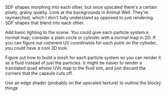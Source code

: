 SDF shapes morphing into each other, but once upscaled there's a certain pixely, grainy quality. Look at the backgrounds in Animal Well. They're raymarched, which I don't fully understand as opposed to just rendering SDF shapes that blend into each other.

Add basic lighting to the scene. You could give each particle system a normal map; consider a plain circle or cylinder with a normal map in 2D. If you can figure out coherent UV coordinates for each point on the cylinder, you could have a cool 3D look.

Figure out how to build a mesh for each particle system so you can render it as a fluid instead of just the particles. It might be easier to render a translated quad whose UVs map to the fluid sim, and just discard the corners that the capsule cuts off.

Use an edge shader (probably on the upscaled texture) to outline the blocky things